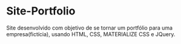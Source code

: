 # Site-Portfolio
Site desenvolvido com objetivo de se tornar um portfólio para uma empresa(fictícia), usando HTML, CSS, MATERIALIZE CSS e JQuery.
